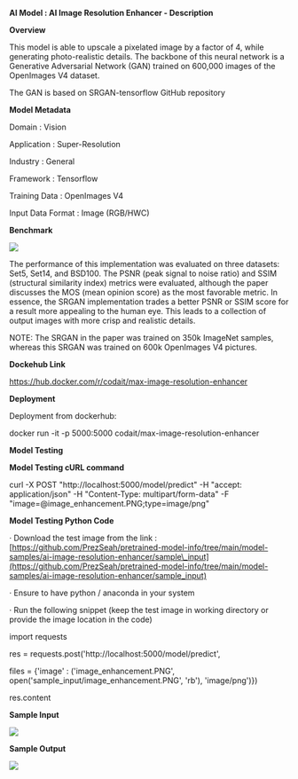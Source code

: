 
**AI Model : AI Image Resolution Enhancer - Description**

**Overview**

This model is able to upscale a pixelated image by a factor of 4, while generating photo-realistic details. The backbone of this neural network is a Generative Adversarial Network (GAN) trained on 600,000 images of the OpenImages V4 dataset.

The GAN is based on SRGAN-tensorflow GitHub repository

**Model Metadata**

Domain : Vision

Application : Super-Resolution

Industry : General

Framework : Tensorflow

Training Data : OpenImages V4

Input Data Format : Image (RGB/HWC)

**Benchmark**

![](https://github.com/PrezSeah/pretrained-model-info/raw/main/model-samples/ai-image-resolution-enhancer/ai-image-resolution-enhancer-description_files/image004.png)

The performance of this implementation was evaluated on three datasets: Set5, Set14, and BSD100. The PSNR (peak signal to noise ratio) and SSIM (structural similarity index) metrics were evaluated, although the paper discusses the MOS (mean opinion score) as the most favorable metric. In essence, the SRGAN implementation trades a better PSNR or SSIM score for a result more appealing to the human eye. This leads to a collection of output images with more crisp and realistic details.

NOTE: The SRGAN in the paper was trained on 350k ImageNet samples, whereas this SRGAN was trained on 600k OpenImages V4 pictures.

**Dockehub Link**

https://hub.docker.com/r/codait/max-image-resolution-enhancer

**Deployment**

Deployment from dockerhub:

docker run -it -p 5000:5000 codait/max-image-resolution-enhancer

**Model Testing**

**Model Testing cURL command**

curl -X POST "http://localhost:5000/model/predict" -H "accept: application/json" -H "Content-Type: multipart/form-data" -F "image=@image\_enhancement.PNG;type\=image/png"

**Model Testing Python Code**

· Download the test image from the link :  
 [https://github.com/PrezSeah/pretrained-model-info/tree/main/model-samples/ai-image-resolution-enhancer/sample\_input](https://github.com/PrezSeah/pretrained-model-info/tree/main/model-samples/ai-image-resolution-enhancer/sample_input)

· Ensure to have python / anaconda in your system

· Run the following snippet (keep the test image in working directory or provide the image location in the code)

import requests

res = requests.post('http://localhost:5000/model/predict', 

 files = {'image' : ('image\_enhancement.PNG', open('sample\_input/image\_enhancement.PNG', 'rb'), 'image/png')})

res.content

**Sample Input**

![](https://github.com/PrezSeah/pretrained-model-info/raw/main/model-samples/ai-image-resolution-enhancer/ai-image-resolution-enhancer-description_files/image006.jpg)

**Sample Output**

![](https://github.com/PrezSeah/pretrained-model-info/raw/main/model-samples/ai-image-resolution-enhancer/ai-image-resolution-enhancer-description_files/image008.jpg)
